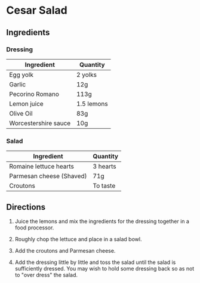 # Cesar Salad

## Ingredients

### Dressing

| Ingredient | Quantity |
| --- | --- |
| Egg yolk | 2 yolks |
| Garlic | 12g |
| Pecorino Romano | 113g |
| Lemon juice | 1.5 lemons |
| Olive Oil | 83g |
| Worcestershire sauce | 10g |

### Salad

| Ingredient | Quantity |
| --- | --- |
| Romaine lettuce hearts | 3 hearts |
| Parmesan cheese (Shaved) | 71g |
| Croutons | To taste |


## Directions

1. Juice the lemons and mix the ingredients for the dressing together in a food
   processor.

2. Roughly chop the lettuce and place in a salad bowl.

3. Add the croutons and Parmesan cheese.

4. Add the dressing little by little and toss the salad until the salad is
   sufficiently dressed. You may wish to hold some dressing back so as not to
   "over dress" the salad.

